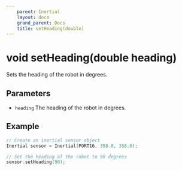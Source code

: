 ```yaml
---
    parent: Inertial
    layout: docs
    grand_parent: Docs
    title: setHeading(double)
---
```

# void setHeading(double heading)
Sets the heading of the robot in degrees.

## Parameters
- `heading` The heading of the robot in degrees.

## Example
```cpp
// Create an inertial sensor object
Inertial sensor = Inertial(PORT16, 358.0, 358.0);

// Set the heading of the robot to 90 degrees
sensor.setHeading(90);
```